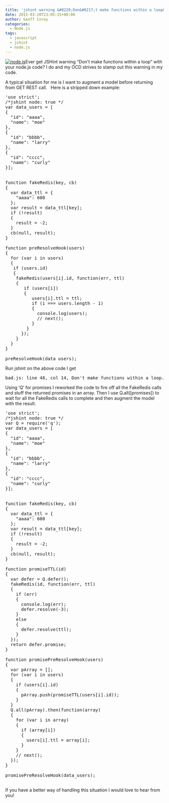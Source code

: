 ```yaml
---
title: 'jshint warning &#8220;Don&#8217;t make functions within a loop&#8221;'
date: 2015-03-20T23:05:15+00:00
author: Geoff Corey
categories:
  - Node.js
tags:
  - javascript
  - jshint
  - node.js
---
```

[<img class=" size-medium wp-image-69 alignright" src="http://i2.wp.com/www.geoffcorey.com/wp-content/uploads/2015/03/nodejs-logo.png?fit=300%2C150" alt="node.js" data-recalc-dims="1" />](http://i1.wp.com/www.geoffcorey.com/wp-content/uploads/2015/03/nodejs-logo-e1426944427398.png)Ever get JSHint warning &#8220;Don&#8217;t make functions within a loop&#8221; with your node.js code? I do and my OCD strives to stamp out this warning in my code.

A typical situation for me is I want to augment a model before returning from GET REST call.   Here is a stripped down example:

<pre>'use strict';
/*jshint node: true */
var data_users = [
{
  "id": "aaaa",
  "name": "moe"
},
{
  "id": "bbbb",
  "name": "larry"
},
{
  "id": "cccc",
  "name": "curly"
}];


function fakeRedis(key, cb)
{
  var data_ttl = {
    "aaaa": 600
  };
  var result = data_ttl[key];
  if (!result)
  {
    result = -2;
  }
  cb(null, result);
}

function preResolveHook(users)
{
  for (var i in users)
  {
   if (users.id)
   {
    fakeRedis(users[i].id, function(err, ttl)
    {
       if (users[i])
       {
          users[i].ttl = ttl;
          if (i === users.length - 1)
          {
            console.log(users);
            // next();
          }
        }
      });
    }
  }
}

preResolveHook(data_users);
</pre>

Run jshint on the above code I get

<pre>bad.js: line 48, col 14, Don't make functions within a loop.
</pre>

Using &#8216;Q&#8217; for promises I reworked the code to fire off all the FakeRedis calls and stuff the returned promises in an array. Then I use Q.all([promises]) to wait for all the FakeRedis calls to complete and then augment the model with the result.

<pre>'use strict';
/*jshint node: true */
var Q = require('q');
var data_users = [
{
  "id": "aaaa",
  "name": "moe"
},
{
  "id": "bbbb",
  "name": "larry"
},
{
  "id": "cccc",
  "name": "curly"
}];


function fakeRedis(key, cb)
{
  var data_ttl = {
    "aaaa": 600
  };
  var result = data_ttl[key];
  if (!result)
  {
    result = -2;
  }
  cb(null, result);
}

function promiseTTL(id)
{
  var defer = Q.defer();
  fakeRedis(id, function(err, ttl)
  {
    if (err)
    {
      console.log(err);
      defer.resolve(-3);
    }
    else
    {
      defer.resolve(ttl);
    }
  });
  return defer.promise;
}

function promisePreResolveHook(users)
{
  var pArray = [];
  for (var i in users)
  {
    if (users[i].id)
    {
      pArray.push(promiseTTL(users[i].id));
    }
  }
  Q.all(pArray).then(function(array)
  {
    for (var i in array)
    {
      if (array[i])
      {
        users[i].ttl = array[i];
      }
    }
    // next();
  });
}

promisePreResolveHook(data_users);

</pre>

If you have a better way of handling this situation I would love to hear from you!
